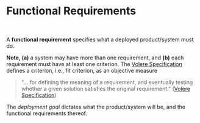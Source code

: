<br>

# Functional Requirements

<br>

A **functional requirement** specifies what a deployed product/system must do.

**Note, (a)** a system may have more than one requirement, and **(b)** each requirement must have at least one criterion.  The [Volere Specification](https://homepages.laas.fr/kader/Robertson.pdf) defines a criterion, i.e., fit criterion, as an objective measure

> "… for defining the meaning of a requirement, and eventually testing whether a given solution satisfies the original requirement." ([Volere Specification](https://homepages.laas.fr/kader/Robertson.pdf))

The _deployment goal_ dictates what the product/system will be, and the functional requirements thereof.

<br>
<br>

<br>
<br>

<br>
<br>

<br>
<br>
